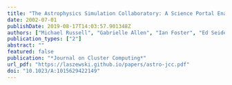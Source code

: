 ```yaml
---
title: "The Astrophysics Simulation Collaboratory: A Science Portal Enabling Community Software Development"
date: 2002-07-01
publishDate: 2019-08-17T14:03:57.901348Z
authors: ["Michael Russell", "Gabrielle Allen", "Ian Foster", "Ed Seidel", "Jason Novotny", "John Shalf", "Gregor von Laszewski", "Greg Daues"]
publication_types: ["2"]
abstract: ""
featured: false
publication: "*Journal on Cluster Computing*"
url_pdf: "https://laszewski.github.io/papers/astro-jcc.pdf"
doi: "10.1023/A:1015629422149"
---
```


